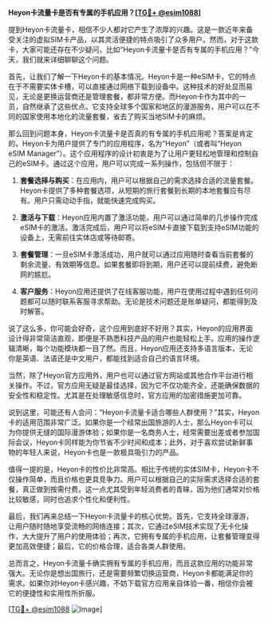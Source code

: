 **Heyon卡流量卡是否有专属的手机应用？[[TG💪+ @esim1088](https://t.me/s/esim1088)]**

提到Heyon卡流量卡，相信不少人都对它产生了浓厚的兴趣。这是一款近年来备受关注的虚拟SIM卡产品，以其灵活便捷的特点吸引了众多用户。然而，对于这款卡，大家可能还存在不少疑问，比如“Heyon卡流量卡是否有专属的手机应用？”今天，我们就来详细聊聊这个问题。

首先，让我们了解一下Heyon卡的基本情况。Heyon卡是一种eSIM卡，它的特点在于不需要实体卡槽，可以直接通过网络下载到设备中。这种技术的好处显而易见，无论是更换运营商还是管理套餐，都非常方便。而Heyon卡作为其中的一员，自然继承了这些优点。它支持全球多个国家和地区的漫游服务，用户可以在不同的国家使用本地化的流量套餐，省去了购买当地SIM卡的麻烦。

那么回到问题本身，Heyon卡流量卡是否真的有专属的手机应用呢？答案是肯定的。Heyon卡为用户提供了专门的应用程序，名为“Heyon”（或者叫“Heyon eSIM Manager”）。这个应用程序的设计初衷是为了让用户更轻松地管理和控制自己的eSIM卡。通过这个应用，用户可以完成一系列操作，包括但不限于：

1. **套餐选择与购买**：在应用内，用户可以根据自己的需求选择合适的流量套餐。Heyon卡提供了多种套餐选项，从短期的旅行套餐到长期的本地套餐应有尽有。用户只需动动手指，就能快速完成购买。

2. **激活与下载**：Heyon应用内置了激活功能，用户可以通过简单的几步操作完成eSIM卡的激活。激活完成后，用户可以将eSIM卡直接下载到支持eSIM功能的设备上，无需前往实体店或等待邮寄。

3. **套餐管理**：一旦eSIM卡激活成功，用户就可以通过应用随时查看当前套餐的剩余流量、有效期等信息。如果套餐即将到期，用户还可以提前续费，避免断网的尴尬。

4. **客户服务**：Heyon应用还提供了在线客服功能，用户在使用过程中遇到任何问题都可以随时联系客服寻求帮助。无论是技术问题还是账单疑问，都能得到及时解答。

说了这么多，你可能会好奇，这个应用到底好不好用？其实，Heyon的应用界面设计得非常简洁直观，即便是不熟悉科技产品的用户也能轻松上手。应用的操作逻辑清晰，每个功能模块都一目了然。而且，Heyon应用还支持多语言版本，无论你是英语、法语还是中文用户，都能找到适合自己的语言环境。

当然，除了Heyon官方应用外，用户也可以通过官方网站或其他合作平台进行相关操作。不过，官方应用无疑是最佳选择，因为它不仅功能齐全，还能确保数据的安全性和稳定性。尤其是在处理敏感信息时，官方应用的加密措施更加可靠。

说到这里，可能还有人会问：“Heyon卡流量卡适合哪些人群使用？”其实，Heyon卡的适用范围非常广泛。如果你是一个经常出国旅游的人士，那么Heyon卡可以为你提供无缝的国际漫游体验；如果你是一名商务人士，经常需要出差或者参加国际会议，Heyon卡同样能为你节省不少时间和成本；此外，对于喜欢尝试新鲜事物的年轻人来说，Heyon卡也是一款极具吸引力的产品。

值得一提的是，Heyon卡的性价比非常高。相比于传统的实体SIM卡，Heyon卡不仅操作简单，而且价格也更具竞争力。用户可以根据自己的实际需求选择合适的套餐，真正做到按需付费。这一点尤其受到年轻消费者的青睐，因为他们通常对价格比较敏感，同时也追求个性化和便利性。

最后，我们再来总结一下Heyon卡流量卡的核心优势。首先，它支持全球漫游，让用户随时随地享受流畅的网络连接；其次，它通过eSIM技术实现了无卡化操作，大大提升了用户的使用体验；再次，它拥有专属的手机应用，让套餐管理变得更加高效便捷；最后，它的价格合理，适合各类人群使用。

总而言之，Heyon卡流量卡确实拥有专属的手机应用，而且这款应用的功能非常强大。无论你是想出国旅行，还是需要频繁切换运营商，Heyon卡都能满足你的需求。如果你对Heyon卡感兴趣，不妨下载官方应用亲自体验一番，相信你会被它的便捷性和实用性所折服。

[[TG💪+ @esim1088](https://t.me/s/esim1088) ![Image](https://i.postimg.cc/4NQfJmqS/Snipaste-2025-05-13-00-14-12.png)]